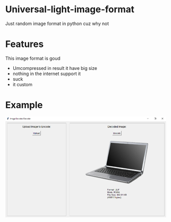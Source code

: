# Universal-light-image-format
Just random image format in python cuz why not

# Features 
This image format is goud

* Umcompressed in result it have big size
* nothing in the internet support it
* suck
* it custom


# Example
![Exaple](exaple.PNG)
